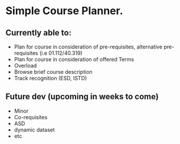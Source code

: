 # Simple Course Planner.

##  Currently able to:
* Plan for course in consideration of pre-requisites, alternative pre-requisites (i.e 01.112/40.319)
* Plan for course in consideration of offered Terms
* Overload
* Browse brief course description
* Track recognition (ESD, ISTD)


## Future dev (upcoming in weeks to come)
* Minor
* Co-requisites
* ASD
* dynamic dataset
* etc
